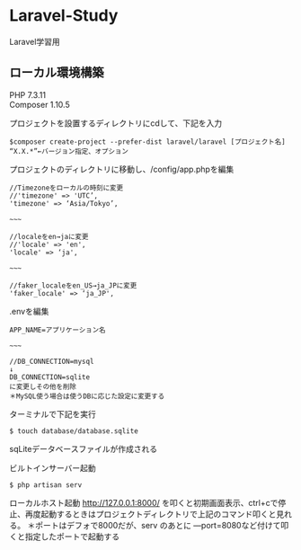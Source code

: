 # Laravel-Study
Laravel学習用


## ローカル環境構築
PHP 7.3.11  
Composer 1.10.5  

プロジェクトを設置するディレクトリにcdして、下記を入力  
```
$composer create-project --prefer-dist laravel/laravel [プロジェクト名] “X.X.*”←バージョン指定、オプション
```

プロジェクトのディレクトリに移動し、/config/app.phpを編集
```
//Timezoneをローカルの時刻に変更
//'timezone' => 'UTC’,
'timezone' => ‘Asia/Tokyo’,

~~~

//localeをen→jaに変更
//'locale' => 'en',
'locale' => ‘ja',

~~~

//faker_localeをen_US→ja_JPに変更
'faker_locale' => ‘ja_JP',
```

.envを編集
```
APP_NAME=アプリケーション名

~~~

//DB_CONNECTION=mysql
↓
DB_CONNECTION=sqlite
に変更しその他を削除
＊MySQL使う場合は使うDBに応じた設定に変更する
```

ターミナルで下記を実行
```
$ touch database/database.sqlite
```
sqLiteデータベースファイルが作成される

ビルトインサーバー起動
```
$ php artisan serv
```
ローカルホスト起動
http://127.0.0.1:8000/
を叩くと初期画面表示、ctrl+cで停止、再度起動するときはプロジェクトディレクトリで上記のコマンド叩くと見れる。
＊ポートはデフォで8000だが、serv のあとに —port=8080など付けて叩くと指定したポートで起動する
